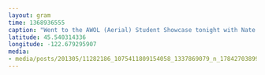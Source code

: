 ```yaml
---
layout: gram
time: 1368936555
caption: "Went to the AWOL (Aerial) Student Showcase tonight with Nate. It was off the hook, like always."
latitude: 45.540314336
longitude: -122.679295907
media:
- media/posts/201305/11282186_1075411809154058_1337869079_n_17842703899000351.jpg
---
```

